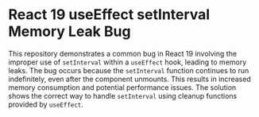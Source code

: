 # React 19 useEffect setInterval Memory Leak Bug

This repository demonstrates a common bug in React 19 involving the improper use of `setInterval` within a `useEffect` hook, leading to memory leaks.  The bug occurs because the `setInterval` function continues to run indefinitely, even after the component unmounts.  This results in increased memory consumption and potential performance issues.  The solution shows the correct way to handle `setInterval` using cleanup functions provided by `useEffect`.